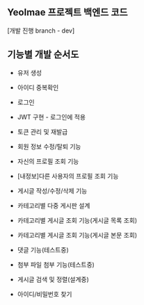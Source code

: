 ﻿## Yeolmae 프로젝트 백엔드 코드
[개발 진행 branch - dev]

## 기능별 개발 순서도
- 유저 생성
- 아이디 중복확인
- 로그인
- JWT 구현 - 로그인에 적용
- 토큰 관리 및 재발급
- 회원 정보 수정/탈퇴 기능
- 자신의 프로필 조회 기능
- [내정보]다른 사용자의 프로필 조회 기능
- 게시글 작성/수정/삭제 기능
- 카테고리별 다중 게시판 설계
- 카테고리별 게시글 조회 기능(게시글 목록 조회)
- 카테고리별 게시글 조회 기능(게시글 본문 조회)
  
- 댓글 기능(테스트중)
- 첨부 파일 첨부 기능(테스트중)
  
- 게시글 검색 및 정렬(설계중)
- 아이디/비밀번호 찾기
